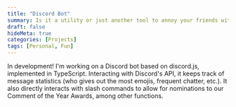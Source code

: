 ```yaml
---
title: "Discord Bot"
summary: Is it a utility or just another tool to annoy your friends with?
draft: false
hideMeta: true
categories: [Projects]
tags: [Personal, Fun]
---
```


In development! I'm working on a Discord bot based on discord.js, implemented in TypeScript. Interacting with Discord's API, it keeps track of message statistics (who gives out the most emojis, frequent chatter, etc.). It also directly interacts with slash commands to allow for nominations to our Comment of the Year Awards, among other functions.
